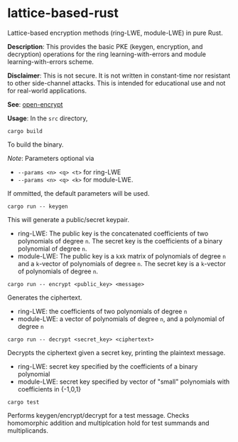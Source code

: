 # lattice-based-rust
Lattice-based encryption methods (ring-LWE, module-LWE) in pure Rust.

**Description**: This provides the basic PKE (keygen, encryption, and decryption) operations for the ring learning-with-errors and module learning-with-errors scheme.

**Disclaimer**: This is not secure. It is not written in constant-time nor resistant to other side-channel attacks. This is intended for educational use and not for real-world applications.

**See**: [open-encrypt](https://github.com/jacksonwalters/open-encrypt)

**Usage**: In the `src` directory,

`cargo build`

To build the binary.

_Note_: Parameters optional via 

- `--params <n> <q> <t>` for ring-LWE
- `--params <n> <q> <k>` for module-LWE.

If ommitted, the default parameters will be used.

`cargo run -- keygen`

This will generate a public/secret keypair. 

- ring-LWE: The public key is the concatenated coefficients of two polynomials of degree `n`. The secret key is the coefficients of a binary polynomial of degree `n`.
- module-LWE: The public key is a `k`x`k` matrix of polynomials of degree `n` and a `k`-vector of polynomials of degree `n`. The secret key is a `k`-vector of polynomials of degree `n`.

`cargo run -- encrypt <public_key> <message>`

Generates the ciphertext.

- ring-LWE: the coefficients of two polynomials of degree `n`
- module-LWE: a vector of polynomials of degree `n`, and a polynomial of degree `n`

`cargo run -- decrypt <secret_key> <ciphertext>`

Decrypts the ciphertext given a secret key, printing the plaintext message.

- ring-LWE: secret key specified by the coefficients of a binary polynomial
- module-LWE: secret key specified by vector of "small" polynomials with coefficients in {-1,0,1}

`cargo test`

Performs keygen/encrypt/decrypt for a test message. Checks homomorphic addition and multiplcation hold for test summands and multiplicands.
